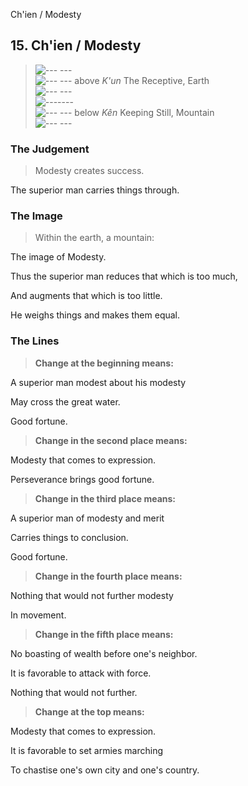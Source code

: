 Ch'ien / Modesty
## 15. Ch'ien / Modesty
> ![--- ---](../images/yinU.gif)   
> ![--- ---](../images/yinU.gif) above _K'un_ The Receptive, Earth  
> ![--- ---](../images/yinU.gif)   
> ![-------](../images/yangU.gif)   
> ![--- ---](../images/yinU.gif) below _Kên_ Keeping Still, Mountain  
> ![--- ---](../images/yinU.gif)
### The Judgement
> Modesty creates success.  
> 
 The superior man carries things through.
### The Image
> Within the earth, a mountain:  
> 
 The image of Modesty.  
> 
 Thus the superior man reduces that which is too much,  
> 
 And augments that which is too little.  
> 
 He weighs things and makes them equal.
### The Lines

 > **Change at the beginning means:**  
> 
 A superior man modest about his modesty  
> 
 May cross the great water.  
> 
 Good fortune.
 > **Change in the second place means:**  
> 
 Modesty that comes to expression.  
> 
 Perseverance brings good fortune.
 > **Change in the third place means:**  
> 
 A superior man of modesty and merit  
> 
 Carries things to conclusion.  
> 
 Good fortune.
 > **Change in the fourth place means:**  
> 
 Nothing that would not further modesty  
> 
 In movement.
 > **Change in the fifth place means:**  
> 
 No boasting of wealth before one's neighbor.  
> 
 It is favorable to attack with force.  
> 
 Nothing that would not further.
 > **Change at the top means:**  
> 
 Modesty that comes to expression.  
> 
 It is favorable to set armies marching  
> 
 To chastise one's own city and one's country.




